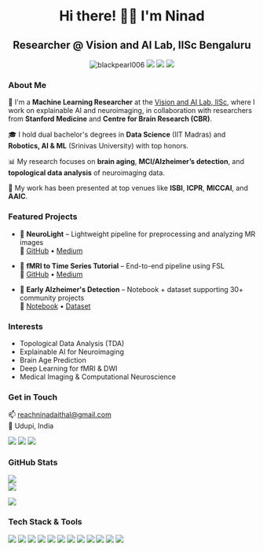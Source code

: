 <h1 align="center">Hi there! 👋🏻 I'm Ninad</h1>
<h2 align="center">Researcher @ Vision and AI Lab, IISc Bengaluru</h2>

<p align="center">
  <img src="https://komarev.com/ghpvc/?username=blackpearl006" alt="blackpearl006"/>
  <a href="https://github.com/blackpearl006"><img src="https://img.shields.io/badge/GitHub-blackpearl006-171515?style=flat&logo=github&logoColor=white"/></a>
  <a href="https://scholar.google.com/citations?user=9ldyqkAAAAAJ&hl=en"><img src="https://img.shields.io/badge/GoogleScholar-Ninad_Aithal-4086f4?style=flat&logo=GoogleScholar&logoColor=white"/></a>
  <a href="https://www.linkedin.com/in/ninad-aithal/"><img src="https://img.shields.io/badge/LinkedIn-ninad__aithal-0A66C2?style=flat&logo=linkedin&logoColor=white"/></a>
</p>

<!-- ABOUT ME -->
### About Me

🧠 I'm a **Machine Learning Researcher** at the [Vision and AI Lab, IISc](https://val.cds.iisc.ac.in), where I work on explainable AI and neuroimaging, in collaboration with researchers from **Stanford Medicine** and **Centre for Brain Research (CBR)**.

🎓 I hold dual bachelor's degrees in **Data Science** (IIT Madras) and **Robotics, AI & ML** (Srinivas University) with top honors.

📊 My research focuses on **brain aging**, **MCI/Alzheimer’s detection**, and **topological data analysis** of neuroimaging data.

🧬 My work has been presented at top venues like **ISBI**, **ICPR**, **MICCAI**, and **AAIC**.

<!-- PROJECTS -->
### Featured Projects

- 🧠 **NeuroLight** – Lightweight pipeline for preprocessing and analyzing MR images  
  🔗 [GitHub](https://github.com/blackpearl006/DWI) • [Medium](https://medium.com/@daminininad/intro-to-ai-with-neuroimaging-data-a-end-to-end-tutorial-using-pytorch-f941c6ef547a)

- 🧪 **fMRI to Time Series Tutorial** – End-to-end pipeline using FSL  
  🔗 [GitHub](https://github.com/blackpearl006/MRI-analysis-using-FSL/tree/main/CN_scripts) • [Medium](https://medium.com/@daminininad/from-fmri-to-fmri-timeseries-9157947b3e35)

- 🧠 **Early Alzheimer's Detection** – Notebook + dataset supporting 30+ community projects  
  🔗 [Notebook](https://www.kaggle.com/code/ninadaithal/early-alzhimer-s-detection) • [Dataset](https://www.kaggle.com/datasets/ninadaithal/imagesoasis)

<!-- INTERESTS -->
### Interests

- Topological Data Analysis (TDA)
- Explainable AI for Neuroimaging
- Brain Age Prediction
- Deep Learning for fMRI & DWI
- Medical Imaging & Computational Neuroscience

<!-- CONTACT -->
### Get in Touch

📫 reachninadaithal@gmail.com  
📍 Udupi, India  

<p align="left">
  <a href="mailto:reachninadaithal@gmail.com"><img src="https://img.shields.io/badge/Gmail-reachninadaithal-D14836?style=flat&logo=gmail&logoColor=white"/></a>
  <a href="https://www.linkedin.com/in/ninad-aithal/"><img src="https://img.shields.io/badge/LinkedIn-ninad__aithal-0A66C2?style=flat&logo=linkedin&logoColor=white"/></a>
  <a href="https://scholar.google.com/citations?user=9ldyqkAAAAAJ&hl=en"><img src="https://img.shields.io/badge/Google_Scholar-Ninad_Aithal-4086f4?style=flat&logo=GoogleScholar&logoColor=white"/></a>
</p>

<!-- STATS -->
### GitHub Stats

<p align="left">
  <a href="https://github.com/blackpearl006">
    <img align="center" src="https://github-readme-stats.vercel.app/api?username=blackpearl006&show_icons=true&count_private=true&hide_border=true&title_color=0f9d58&icon_color=0f9d58" />
  </a><br>
  <a href="https://github.com/blackpearl006">
    <img align="center" src="https://github-readme-stats.vercel.app/api/top-langs/?username=blackpearl006&layout=compact&hide_border=true&title_color=0f9d58" />
  </a>
</p>

![](https://komarev.com/ghpvc/?username=blackpearl006&color=green)
<!-- TOOLS -->
### Tech Stack & Tools

![](https://img.shields.io/badge/Code-Python-3673a5?style=flat&logo=python&logoColor=white)
![](https://img.shields.io/badge/Framework-PyTorch-ee4c2c?style=flat&logo=pytorch&logoColor=white)
![](https://img.shields.io/badge/Framework-Scikit--learn-f89a36?style=flat&logo=scikit-learn&logoColor=white)
![](https://img.shields.io/badge/TDA-Gudhi-9f2c9f?style=flat")
![](https://img.shields.io/badge/TDA-Ripser-6a5acd?style=flat")
![](https://img.shields.io/badge/Neuro-FSL-8A2BE2?style=flat")
![](https://img.shields.io/badge/Neuro-Nilearn-00ced1?style=flat")
![](https://img.shields.io/badge/Explainability-Captum-4b0082?style=flat")
![](https://img.shields.io/badge/Explainability-SHAP-008000?style=flat")
![](https://img.shields.io/badge/Platform-Google_Colab-f9ab00?style=flat&logo=googlecolab&logoColor=white)
![](https://img.shields.io/badge/Version_Control-Git-f05030?style=flat&logo=git&logoColor=white)
![](https://img.shields.io/badge/OS-Ubuntu-E95420?style=flat&logo=ubuntu&logoColor=white)

